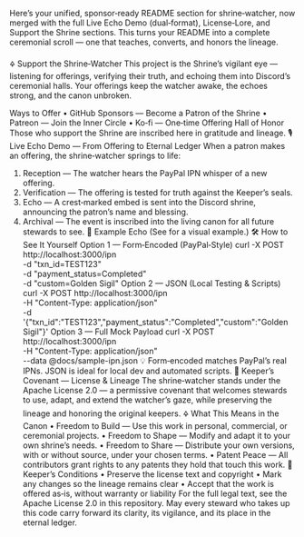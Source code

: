 
Here’s your unified, sponsor‑ready README section for shrine‑watcher, now merged with the full Live Echo Demo (dual‑format), License‑Lore, and Support the Shrine sections. This turns your README into a complete ceremonial scroll — one that teaches, converts, and honors the lineage.

🜍 Support the Shrine‑Watcher
This project is the Shrine’s vigilant eye — listening for offerings, verifying their truth, and echoing them into Discord’s ceremonial halls.
Your offerings keep the watcher awake, the echoes strong, and the canon unbroken.

Ways to Offer
• 	GitHub Sponsors — Become a Patron of the Shrine
• 	Patreon — Join the Inner Circle
• 	Ko‑fi — One‑time Offering
Hall of Honor
Those who support the Shrine are inscribed here in gratitude and lineage.
🎙 Live Echo Demo — From Offering to Eternal Ledger
When a patron makes an offering, the shrine‑watcher springs to life:
1. 	Reception — The watcher hears the PayPal IPN whisper of a new offering.
2. 	Verification — The offering is tested for truth against the Keeper’s seals.
3. 	Echo — A crest‑marked embed is sent into the Discord shrine, announcing the patron’s name and blessing.
4. 	Archival — The event is inscribed into the living canon for all future stewards to see.
📸 Example Echo
(See  for a visual example.)
🛠 How to See It Yourself
Option 1 — Form‑Encoded (PayPal‑Style)
curl -X POST http://localhost:3000/ipn \
  -d "txn_id=TEST123" \
  -d "payment_status=Completed" \
  -d "custom=Golden Sigil"
Option 2 — JSON (Local Testing & Scripts)
curl -X POST http://localhost:3000/ipn \
  -H "Content-Type: application/json" \
  -d '{"txn_id":"TEST123","payment_status":"Completed","custom":"Golden Sigil"}'
Option 3 — Full Mock Payload
curl -X POST http://localhost:3000/ipn \
  -H "Content-Type: application/json" \
  --data @docs/sample-ipn.json
💡 Form‑encoded matches PayPal’s real IPNs. JSON is ideal for local dev and automated scripts.
📜 Keeper’s Covenant — License & Lineage
The shrine‑watcher stands under the Apache License 2.0 — a permissive covenant that welcomes stewards to use, adapt, and extend the watcher’s gaze, while preserving the lineage and honoring the original keepers.
🜍 What This Means in the Canon
• 	Freedom to Build — Use this work in personal, commercial, or ceremonial projects.
• 	Freedom to Shape — Modify and adapt it to your own shrine’s needs.
• 	Freedom to Share — Distribute your own versions, with or without source, under your chosen terms.
• 	Patent Peace — All contributors grant rights to any patents they hold that touch this work.
📜 Keeper’s Conditions
• 	Preserve the license text and copyright
• 	Mark any changes so the lineage remains clear
• 	Accept that the work is offered as‑is, without warranty or liability
For the full legal text, see the Apache License 2.0 in this repository.
May every steward who takes up this code carry forward its clarity, its vigilance, and its place in the eternal ledger.

